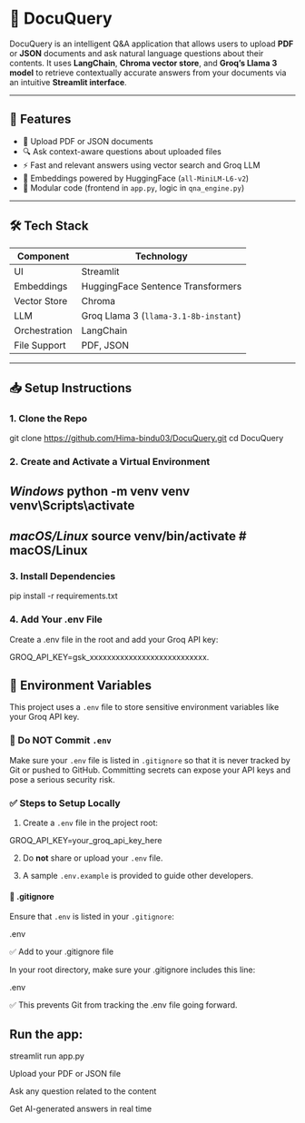 # 📄 DocuQuery

DocuQuery is an intelligent Q&A application that allows users to upload **PDF** or **JSON** documents and ask natural language questions about their contents. It uses **LangChain**, **Chroma vector store**, and **Groq’s Llama 3 model** to retrieve contextually accurate answers from your documents via an intuitive **Streamlit interface**.

---

## 🚀 Features

- 📁 Upload PDF or JSON documents
- 🔍 Ask context-aware questions about uploaded files
- ⚡ Fast and relevant answers using vector search and Groq LLM
- 🧠 Embeddings powered by HuggingFace (`all-MiniLM-L6-v2`)
- 🧩 Modular code (frontend in `app.py`, logic in `qna_engine.py`)

---

## 🛠️ Tech Stack

| Component        | Technology                  |
|------------------|------------------------------|
| UI               | Streamlit                   |
| Embeddings       | HuggingFace Sentence Transformers |
| Vector Store     | Chroma                      |
| LLM              | Groq Llama 3 (`llama-3.1-8b-instant`) |
| Orchestration    | LangChain                   |
| File Support     | PDF, JSON                   |

---


## 📥 Setup Instructions
### 1. Clone the Repo
git clone https://github.com/Hima-bindu03/DocuQuery.git
cd DocuQuery

### 2. Create and Activate a Virtual Environment

*Windows*
python -m venv venv
venv\Scripts\activate    
---
*macOS/Linux*
source venv/bin/activate  # macOS/Linux
---
### 3. Install Dependencies

pip install -r requirements.txt

### 4. Add Your .env File
Create a .env file in the root and add your Groq API key:

GROQ_API_KEY=gsk_xxxxxxxxxxxxxxxxxxxxxxxxxxx.

## 🔐 Environment Variables

This project uses a `.env` file to store sensitive environment variables like your Groq API key.

### 🚫 Do NOT Commit `.env`

Make sure your `.env` file is listed in `.gitignore` so that it is never tracked by Git or pushed to GitHub. Committing secrets can expose your API keys and pose a serious security risk.

### ✅ Steps to Setup Locally

1. Create a `.env` file in the project root:

GROQ_API_KEY=your_groq_api_key_here

2. Do **not** share or upload your `.env` file.

3. A sample `.env.example` is provided to guide other developers.



#### 📁 .gitignore

Ensure that `.env` is listed in your `.gitignore`:

.env

✅ Add to your .gitignore file

In your root directory, make sure your .gitignore includes this line:

.env

✅ This prevents Git from tracking the .env file going forward.


## Run the app:

streamlit run app.py

Upload your PDF or JSON file

Ask any question related to the content

Get AI-generated answers in real time



